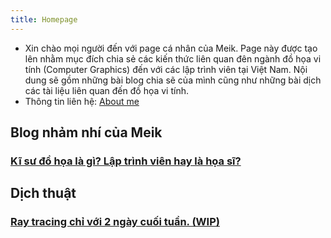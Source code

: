 ```yaml
---
title: Homepage
---
```

- Xin chào mọi người đến với page cá nhân của Meik. Page này được tạo lên nhằm mục đích chia sẻ các kiến thức liên quan đên ngành đồ họa vi tính (Computer Graphics) đến với các lập trình viên tại Việt Nam.
Nội dung sẽ gồm những bài blog chia sẽ của mình cũng như những bài dịch các tài liệu liên quan đến đồ họa vi tính.
- Thông tin liên hệ: [About me](https://darumeik.github.io/DaruMeikBlog/about.html)
## Blog nhảm nhí của Meik
### [Kĩ sư đồ họa là gì? Lập trình viên hay là họa sĩ?](https://darumeik.github.io/DaruMeikBlog/WhatIsGraphicsProgrammer/)
## Dịch thuật 
### [Ray tracing chỉ với 2 ngày cuối tuần. (WIP)](https://darumeik.github.io/DaruMeikBlog/RayTracingInOneWeekend/)
